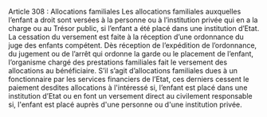 Article 308 : Allocations familiales
Les allocations familiales auxquelles l’enfant a droit sont versées à la personne ou à l’institution privée qui en a la charge ou au Trésor public, si l’enfant a été placé dans une institution d’Etat.
La cessation du versement est faite à la réception d’une ordonnance du juge des enfants compétent. Dès réception de l’expédition de l’ordonnance, du jugement ou de l’arrêt qui ordonne la garde ou le placement de l’enfant, l’organisme chargé des prestations familiales fait le versement des allocations au bénéficiaire.
S’il s’agit d’allocations familiales dues à un fonctionnaire par les services financiers de l’Etat, ces derniers cessent le paiement desdites allocations à l'intéressé si, l’enfant est placé dans une institution d’Etat ou en font un versement direct au civilement responsable si, l'enfant est placé auprès d'une personne ou d'une institution privée.